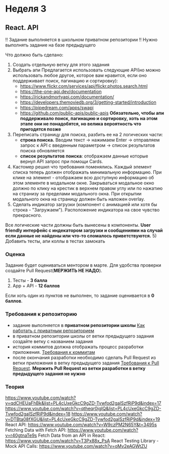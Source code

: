 # Неделя 3

## React. API




!! Задание выполняется в школьном приватном репозитории !!
Нужно выполнять задание на базе предыдущего

Что должно быть сделано:

1) Создать отдельную ветку для этого задания
2) Выбрать апи
Предлагается использовать следующие API(но можно использовать любое другое, которое вам нравится, если оно поддерживает поиск, пагинацию и сортировку): 
      - https://www.flickr.com/services/api/flickr.photos.search.html
      - https://the-one-api.dev/documentation
      - https://rickandmortyapi.com/documentation/
      - https://developers.themoviedb.org/3/getting-started/introduction
      - https://pipedream.com/apps/swapi
      - https://github.com/public-apis/public-apis
**Обязательно, чтобы апи поддерживало поиск, пагинацию и сортировку, хоть на этом этапе они не понадобятся, но велика вероятность что пригодятся позже**
2) Переписать страницу для поиска, разбить ее на 2 логических части:
    - **строка поиска.** Вводим текст -> нажимаем Enter -> отправляем запрос к API с введенным параметром -> список результатов поиска обновляется
    - **список результатов поиска**: отображаем данные которые вернул API запрос при помощи Cards. 
3) Кастомер решил что требования поменялись. Каждый элемент списка теперь должен отображать минимальную информацию. При клике на элемент - отображаем всю доступную информацию об этом элементе в модальном окне. Закрываться модальное окно должно по клику на крестик в верхнем правом углу или по нажатию на странизу за пределами модального окна. При открытии модального окна на страницу должен быть наложен overlay.
4) Сделать индикатор загрузки (компонент с анимацией или хотя бы строка - "Загружаем"). Расположение индикатора на свое чувство прекрасного.

Все логические части должны быть вынесены в компоненты.
**User friendly интерфейс с индекатором загрузки и сообщениями на случай если данные не найдены или что-то сломалось приветствуются.**
5) Добавить тесты, апи коллы в тестах замокать

### Оценка

Задание будет оцениваться ментором в марте. Для удобства проверки создайте Pull Request(**МЕРЖИТЬ НЕ НАДО**).

1) Тесты - **3 балла**
2) App + API - **12 баллов**

Если хоть один из пунктов не выполнен, то задание оценивается в **0 баллов**.

### Требования к репозиторию

- задание выполняется в **приватном репозитории школы** [Как работать с приватным репозиторием](https://docs.rs.school/#/private-repository?id=Как-работать-с-приватным-репозиторием)
- в приватном репозитории школы от ветки предыдущего задания создайте ветку с названием задания
- история коммитов должна отображать процесс разработки приложения. [Требования к коммитам](https://docs.rs.school/#/git-convention?id=Требования-к-именам-коммитов)
- после окончания разработки необходимо сделать Pull Request из ветки приложения в ветку предыдущего задания [Требования к Pull Request](https://docs.rs.school/#/pull-request-review-process?id=Требования-к-pull-request-pr). **Мержить Pull Request из ветки разработки в ветку предыдущего задания не нужно**

### Теория
https://www.youtube.com/watch?v=qdCHEUaFhBk&list=PL4cUxeGkcC9gZD-Tvwfod2gaISzfRiP9d&index=17
https://www.youtube.com/watch?v=qtheqr0jgIQ&list=PL4cUxeGkcC9gZD-Tvwfod2gaISzfRiP9d&index=18
https://www.youtube.com/watch?v=DTBta08fXGU&list=PL4cUxeGkcC9gZD-Tvwfod2gaISzfRiP9d&index=19
React API: https://www.youtube.com/watch?v=W9czPM2N65Y&t=3495s
Fetching Data with Fetch API: https://www.youtube.com/watch?v=r40gtnaTe9s
Fetch Data from an API in React: https://www.youtube.com/watch?v=T3Px88x_PsA
React Testing Library - Mock API Calls: https://www.youtube.com/watch?v=oMv2eAGWtZU
